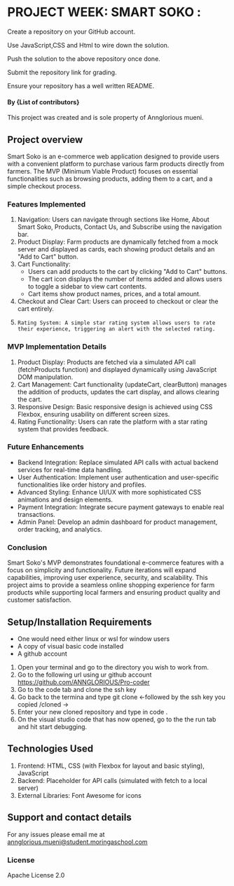 # PROJECT WEEK: SMART SOKO :

Create a repository on your GitHub account.


Use JavaScript,CSS and Html to wire down the solution.

Push the solution to the above repository once done.

Submit the repository link for grading.

Ensure your repository has a well written README.

#### By **{List of contributors}**
This project was created and is sole property of Annglorious mueni.

##  Project overview
Smart Soko is an e-commerce web application designed to provide users with a convenient platform to purchase various farm products directly from farmers. The MVP (Minimum Viable Product) focuses on essential functionalities such as browsing products, adding them to a cart, and a simple checkout process.


###  Features Implemented
1.  Navigation: Users can navigate through sections like Home, About Smart Soko, Products, Contact Us, and Subscribe using the navigation bar.
2.    Product Display: Farm products are dynamically fetched from a mock server and displayed as cards, each showing product details and an "Add to Cart" button.
3.   Cart Functionality:
     * Users can add products to the cart by clicking "Add to Cart" buttons.
     * The cart icon displays the number of items added and allows users to toggle a sidebar to view cart contents.
     * Cart items show product names, prices, and a total amount.
4.    Checkout and Clear Cart: Users can proceed to checkout or clear the cart entirely.
5.     Rating System: A simple star rating system allows users to rate their experience, triggering an alert with the selected rating.

###   MVP Implementation Details
1.   Product Display: Products are fetched via a simulated API call (fetchProducts function) and displayed dynamically using JavaScript DOM manipulation.
2.    Cart Management: Cart functionality (updateCart, clearButton) manages the addition of products, updates the cart display, and allows clearing the cart.
3.   Responsive Design: Basic responsive design is achieved using CSS Flexbox, ensuring usability on different screen sizes.
4.    Rating Functionality: Users can rate the platform with a star rating system that provides feedback.


###    Future Enhancements
* Backend Integration: Replace simulated API calls with actual backend services for real-time data handling.
* User Authentication: Implement user authentication and user-specific functionalities like order history and profiles.
* Advanced Styling: Enhance UI/UX with more sophisticated CSS animations and design elements.
* Payment Integration: Integrate secure payment gateways to enable real transactions.
* Admin Panel: Develop an admin dashboard for product management, order tracking, and analytics.

###   Conclusion
Smart Soko's MVP demonstrates foundational e-commerce features with a focus on simplicity and functionality. Future iterations will expand capabilities, improving user experience, security, and scalability. This project aims to provide a seamless online shopping experience for farm products while supporting local farmers and ensuring product quality and customer satisfaction.





## Setup/Installation Requirements
* One would need either linux or wsl for window users
* A copy of visual basic code installed
* A github account

1. Open your terminal and go to the directory you wish to work from.
2. Go to the following url using ur github account https://github.com/ANNGLORIOUS/Pro-coder
3. Go to the code tab and clone the ssh key
4. Go back to the termina and type git clone <-followed by the ssh key you copied /cloned ->
5. Enter your new cloned repository and type in code .
6. On the visual studio code that has now opened, go to the the run tab and hit start debugging.


##   Technologies Used
1. Frontend: HTML, CSS (with Flexbox for layout and basic styling), JavaScript
2.   Backend: Placeholder for API calls (simulated with fetch to a local server)
3.    External Libraries: Font Awesome for icons

## Support and contact details
For any issues please email me at annglorious.mueni@student.moringaschool.com


### License
Apache License 2.0


